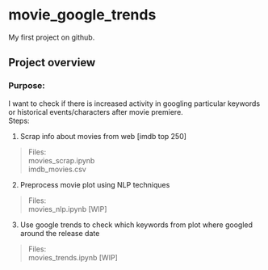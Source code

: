 # movie_google_trends
My first project on github.

## Project overview
### Purpose: 
I want to check if there is increased activity in googling particular keywords or historical events/characters after movie premiere.  
Steps:
1. Scrap info about movies from web [imdb top 250]
>Files:    
movies_scrap.ipynb  
imdb_movies.csv

2. Preprocess movie plot using NLP techniques
>Files:  
movies_nlp.ipynb [WIP]

3. Use google trends to check which keywords from plot where googled around the release date
>Files:  
movies_trends.ipynb [WIP]
